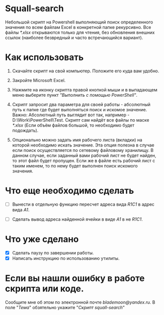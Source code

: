 # Squall-search

   Небольшой скрипт на Powershell выполняющий поиск определенного значения по всем файлам Excel в конкретной папке рекурсивно.
   Все файлы _*.xlsx_ открываются только для чтения, без обновления внешних ссылок (наиболее безвредный и часто встречающийся вариант).

# Как использовать

1. Скачайте скрипт на свой компьютер. Положите его куда вам удобно.

2. Закройте Microsoft Excel. 

3. Нажмите на иконку скрипта правой кнопкой мыши и в выпадающем меню выберите пункт _"Выполнить с помощью PowerShell"_.

4. Скрипт запросит два параметра для своей работы - абсолютный путь к папке где будет выполняться поиск и искомое значение.
   Важно: Абсолютный путь выглядит вот так, например - D:\Work\PowerShell\Test\.
   Скрипт сам найдёт все файлы по маске _*.xlsx_ (Если объём файлов большой, то необходимо будет подождать).
 
5. Опционально можно задать имя рабочего листа (вкладки) на которой необходимо искать значение. Эта опция полезна в случае 
   если поиск осуществляется по сетевому файловому хранилищу. В данном случае, если заданный вами рабочий лист не будет найден, 
   то этот файл будет пропущен. Если же в файле есть рабочий лист с таким именем, то по нему будет выполнен поиск искомого значения.

# Что еще необходимо сделать

- [ ] Вынести в отдельную функцию пересчет адреса вида _R1C1_ в адрес вида _A1_.
- [ ] Сделать вывод адреса найденной ячейки в виде _A1_ в не _R1C1_.


# Что уже сделано

- [X] Сделать паузу по завершении работы.
- [X] Написать инструкцию по использованию утилиты.

# Если вы нашли ошибку в работе скрипта или коде.
  Сообщите мне об этом по электронной почте _blademoon@yandex.ru_.
  В поле "_Тема_" обзятельно укажите "_Скрипт squall-search_"
	
